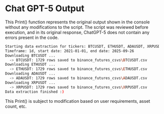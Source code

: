 # Chat GPT-5 Output

This Print() function represents the original output shown in the console without any modifications to the script. 
The script was reviewed before execution, and in its original response, ChatGPT-5 does not contain any errors present in the code.

```bash
Starting data extraction for tickers: BTCUSDT, ETHUSDT, ADAUSDT, XRPUSDT
Timeframe: 1d, start date: 2021-01-01, end date: 2025-09-26
Downloading BTCUSDT ...
  -> BTCUSDT: 1729 rows saved to binance_futures_csvs\BTCUSDT.csv
Downloading ETHUSDT ...
  -> ETHUSDT: 1729 rows saved to binance_futures_csvs\ETHUSDT.csv
Downloading ADAUSDT ...
  -> ADAUSDT: 1729 rows saved to binance_futures_csvs\ADAUSDT.csv
Downloading XRPUSDT ...
  -> XRPUSDT: 1729 rows saved to binance_futures_csvs\XRPUSDT.csv
Data extraction finished :)
```

This Print() is subject to modification based on user requirements, asset count, etc.
